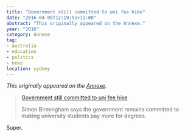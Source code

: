 ```yaml
---
title: "Government still committed to uni fee hike"
date: "2016-04-05T12:19:51+11:00"
abstract: "This originally appeared on the Annexe."
year: "2016"
category: Annexe
tag:
- australia
- education
- politics
- news
location: sydney
---
```

*This originally appeared on the [Annexe](https://rubenerd.tumblr.com/post/142271506880/government-still-committed-to-uni-fee-hike).*

> [Government still committed to uni fee hike](http://www.skynews.com.au/news/top-stories/2016/04/05/government-still-committed-to-uni-fee-hike.html)
>
> Simon Birmingham says the government remains committed to making university students pay more for degrees.

Super.

